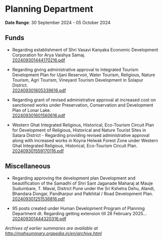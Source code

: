 # Planning Department

**Date Range**: 30 September 2024 - 05 October 2024


## Funds
- Regarding establishment of Shri Vasavi Kanyaka Economic Development Corporation for Arya Vaishya Samaj.\
  [202409301444170216.pdf](https://gr.maharashtra.gov.in/Site/Upload/Government%20Resolutions/English/202409301444170216.pdf)

- Regarding giving administrative approval to Integrated Tourism Development Plan for Ujani Reservoir, Water Tourism, Religious, Nature Tourism, Agri Tourism, Vineyard Tourism Development in Solapur District.\
  [202409301605339616.pdf](https://gr.maharashtra.gov.in/Site/Upload/Government%20Resolutions/English/202409301605339616.pdf)

- Regarding grant of revised administrative approval at increased cost on sanctioned works under Preservation, Conservation and Development Plan of Lonar Lake.\
  [202409301601560616.pdf](https://gr.maharashtra.gov.in/Site/Upload/Government%20Resolutions/English/202409301601560616.pdf)

- Western Ghat Integrated Religious, Historical, Eco-Tourism Circuit Plan for Development of Religious, Historical and Nature Tourist Sites in Satara District - Regarding providing revised administrative approval along with increased works in Koyna Helwak Forest Zone under Western Ghat Integrated Religious, Historical, Eco-Tourism Circuit Plan.\
  [202409301559170116.pdf](https://gr.maharashtra.gov.in/Site/Upload/Government%20Resolutions/English/202409301559170116.pdf)

## Miscellaneous
- Regarding approving the development plan Development and beautification of the Samadhi of Shri Sant Jaganade Maharaj at Mauje Sudumbare, T. Maval, District Pune under the Sri Kshetra Dehu, Alandi, Bhandara Dongar, Pandharpur and Palkhital / Road Development Plan.\
  [202409301251536816.pdf](https://gr.maharashtra.gov.in/Site/Upload/Government%20Resolutions/English/202409301251536816.pdf)

- 95 posts created under Human Development Program of Planning Department dt. Regarding getting extension till 28 February 2025...\
  [202409301444320316.pdf](https://gr.maharashtra.gov.in/Site/Upload/Government%20Resolutions/English/202409301444320316.pdf)


*Archives of earlier summaries are available at http://mahsummary.orgpedia.in/en/archive.html*